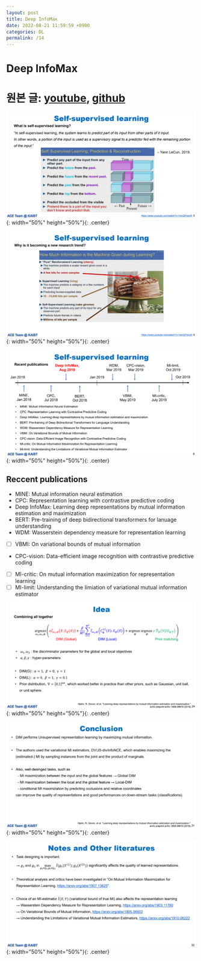 ```yaml
---
layout: post
title: Deep InfoMax
date: 2022-08-21 11:59:59 +0900
categories: DL
permalink: /14
---
```


# Deep InfoMax

# 원본 글: [youtube](https://www.youtube.com/watch?v=YNicvevmByo), [github](https://github.com/SeongokRyu/mutual_information_and_self-supervised_learning)


![](/public/img/2022-08-21-DeepInfoMax/1.png){: width="50%" height="50%"}{: .center} <br>

![](/public/img/2022-08-21-DeepInfoMax/2.png){: width="50%" height="50%"}{: .center} <br>

![](/public/img/2022-08-21-DeepInfoMax/3.png){: width="50%" height="50%"}{: .center} <br>

## Reccent publications <br>
- MINE: Mutual information neural estimation <br>
- CPC: Representation learning with contrastive predictive coding <br>
- Deep InfoMax: Learning deep representations by mutual information estimation and maximization <br>
- BERT: Pre-training of deep bidirectional transformers for lanuage understanding <br>
- WDM: Wasserstein dependency measure for representation learning <br>
- [ ] VBMI: On variational bounds of mutual information <br>
- CPC-vision: Data-efficient image recognition with contrastive predictive coding <br>
- [ ] MI-critic: On mutual information maximization for representation learning <br>
- [ ] MI-limit: Understanding the limiation of variational mutual information estimator <br>

![](/public/img/2022-08-21-DeepInfoMax/4.png){: width="50%" height="50%"}{: .center} <br>

![](/public/img/2022-08-21-DeepInfoMax/5.png){: width="50%" height="50%"}{: .center} <br>

![](/public/img/2022-08-21-DeepInfoMax/6.png){: width="50%" height="50%"}{: .center} <br>

